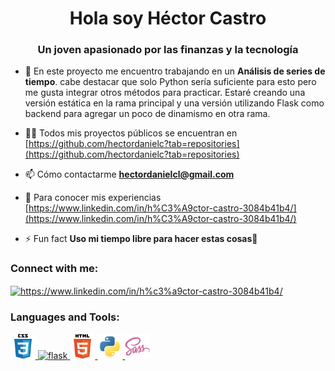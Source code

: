 <h1 align="center">Hola soy Héctor Castro</h1>
<h3 align="center">Un joven apasionado por las finanzas y la tecnología</h3>

- 🔭 En este proyecto me encuentro trabajando en un **Análisis de series de tiempo**. cabe destacar que solo Python sería suficiente para esto pero me gusta integrar otros métodos para practicar. Estaré creando una versión estática en la rama principal y una versión utilizando Flask como backend para agregar un poco de dinamismo en otra rama.

- 👨‍💻 Todos mis proyectos públicos se encuentran en [https://github.com/hectordanielc?tab=repositories](https://github.com/hectordanielc?tab=repositories)

- 📫 Cómo contactarme **hectordanielcl@gmail.com**

- 📄 Para conocer mis experiencias [https://www.linkedin.com/in/h%C3%A9ctor-castro-3084b41b4/](https://www.linkedin.com/in/h%C3%A9ctor-castro-3084b41b4/)

- ⚡ Fun fact **Uso mi tiempo libre para hacer estas cosas🤦**

<h3 align="left">Connect with me:</h3>
<p align="left">
<a href="https://linkedin.com/in/https://www.linkedin.com/in/h%c3%a9ctor-castro-3084b41b4/" target="blank"><img align="center" src="https://raw.githubusercontent.com/rahuldkjain/github-profile-readme-generator/master/src/images/icons/Social/linked-in-alt.svg" alt="https://www.linkedin.com/in/h%c3%a9ctor-castro-3084b41b4/" height="30" width="40" /></a>
</p>

<h3 align="left">Languages and Tools:</h3>
<p align="left"> <a href="https://www.w3schools.com/css/" target="_blank" rel="noreferrer"> <img src="https://raw.githubusercontent.com/devicons/devicon/master/icons/css3/css3-original-wordmark.svg" alt="css3" width="40" height="40"/> </a> <a href="https://flask.palletsprojects.com/" target="_blank" rel="noreferrer"> <img src="https://www.vectorlogo.zone/logos/pocoo_flask/pocoo_flask-icon.svg" alt="flask" width="40" height="40"/> </a> <a href="https://www.w3.org/html/" target="_blank" rel="noreferrer"> <img src="https://raw.githubusercontent.com/devicons/devicon/master/icons/html5/html5-original-wordmark.svg" alt="html5" width="40" height="40"/> </a> <a href="https://www.python.org" target="_blank" rel="noreferrer"> <img src="https://raw.githubusercontent.com/devicons/devicon/master/icons/python/python-original.svg" alt="python" width="40" height="40"/> </a> <a href="https://sass-lang.com" target="_blank" rel="noreferrer"> <img src="https://raw.githubusercontent.com/devicons/devicon/master/icons/sass/sass-original.svg" alt="sass" width="40" height="40"/> </a> </p>